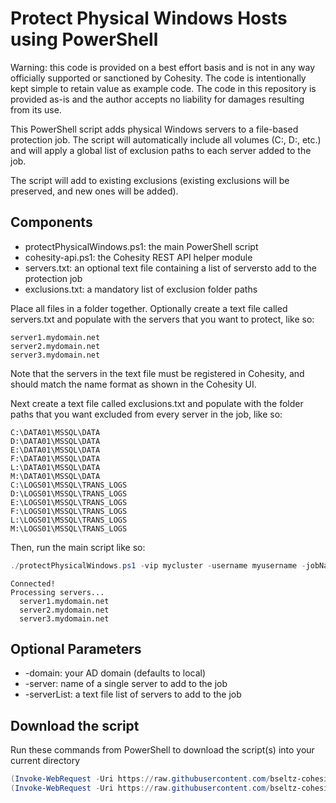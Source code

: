# Protect Physical Windows Hosts using PowerShell

Warning: this code is provided on a best effort basis and is not in any way officially supported or sanctioned by Cohesity. The code is intentionally kept simple to retain value as example code. The code in this repository is provided as-is and the author accepts no liability for damages resulting from its use.

This PowerShell script adds physical Windows servers to a file-based protection job. The script will automatically include all volumes (C:\, D:\, etc.) and will apply a global list of exclusion paths to each server added to the job.

The script will add to existing exclusions (existing exclusions will be preserved, and new ones will be added).

## Components

* protectPhysicalWindows.ps1: the main PowerShell script
* cohesity-api.ps1: the Cohesity REST API helper module
* servers.txt: an optional text file containing a list of serversto add to the protection job
* exclusions.txt: a mandatory list of exclusion folder paths

Place all files in a folder together. Optionally create a text file called servers.txt and populate with the servers that you want to protect, like so:

```text
server1.mydomain.net
server2.mydomain.net
server3.mydomain.net
```

Note that the servers in the text file must be registered in Cohesity, and should match the name format as shown in the Cohesity UI.

Next create a text file called exclusions.txt and populate with the folder paths that you want excluded from every server in the job, like so:

```text
C:\DATA01\MSSQL\DATA
D:\DATA01\MSSQL\DATA
E:\DATA01\MSSQL\DATA
F:\DATA01\MSSQL\DATA
L:\DATA01\MSSQL\DATA
M:\DATA01\MSSQL\DATA
C:\LOGS01\MSSQL\TRANS_LOGS
D:\LOGS01\MSSQL\TRANS_LOGS
E:\LOGS01\MSSQL\TRANS_LOGS
F:\LOGS01\MSSQL\TRANS_LOGS
L:\LOGS01\MSSQL\TRANS_LOGS
M:\LOGS01\MSSQL\TRANS_LOGS
```

Then, run the main script like so:

```powershell
./protectPhysicalWindows.ps1 -vip mycluster -username myusername -jobName 'My Job' -serverList ./servers.txt -exclusionList ./exclusions.txt
```

```text
Connected!
Processing servers...
  server1.mydomain.net
  server2.mydomain.net
  server3.mydomain.net
```

## Optional Parameters

* -domain: your AD domain (defaults to local)
* -server: name of a single server to add to the job
* -serverList: a text file list of servers to add to the job 

## Download the script

Run these commands from PowerShell to download the script(s) into your current directory

```powershell
(Invoke-WebRequest -Uri https://raw.githubusercontent.com/bseltz-cohesity/scripts/master/powershell/protectIsilonShares/protectIsilonShares.ps1).content | Out-File protectIsilonShares.ps1; (Get-Content protectIsilonShares.ps1) | Set-Content protectIsilonShares.ps1
(Invoke-WebRequest -Uri https://raw.githubusercontent.com/bseltz-cohesity/scripts/master/powershell/protectIsilonShares/cohesity-api.ps1).content | Out-File cohesity-api.ps1; (Get-Content cohesity-api.ps1) | Set-Content cohesity-api.ps1
```


